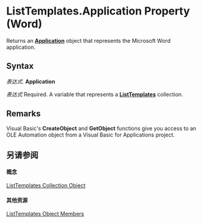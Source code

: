 
# ListTemplates.Application Property (Word)

Returns an  **[Application](d1cf6f8f-4e88-bf01-93b4-90a83f79cb44.md)** object that represents the Microsoft Word application.


## Syntax

 _表达式_. **Application**

 _表达式_ Required. A variable that represents a **[ListTemplates](5b5f3ed8-4522-f52e-5ae8-9df26a7da154.md)** collection.


## Remarks

Visual Basic's  **CreateObject** and **GetObject** functions give you access to an OLE Automation object from a Visual Basic for Applications project.


## 另请参阅


#### 概念


[ListTemplates Collection Object](5b5f3ed8-4522-f52e-5ae8-9df26a7da154.md)
#### 其他资源


[ListTemplates Object Members](http://msdn.microsoft.com/library/84ac5042-9c95-927d-8a85-adedb8178f4a%28Office.15%29.aspx)